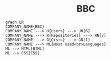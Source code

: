 <h1 align="center">BBC</h1>

```mermaid
graph LR
COMPANY_NAME{BBC}
COMPANY_NAME ---> U{Users} ---> UN[6]
COMPANY_NAME ---> R{Repositories} ---> RN[7]
COMPANY_NAME ---> G{Gists} ---> GN[1]
COMPANY_NAME ---> ML{Most Used<br>Languages}
ML --> HTML[HTML]
ML --> CSS[CSS]
```

